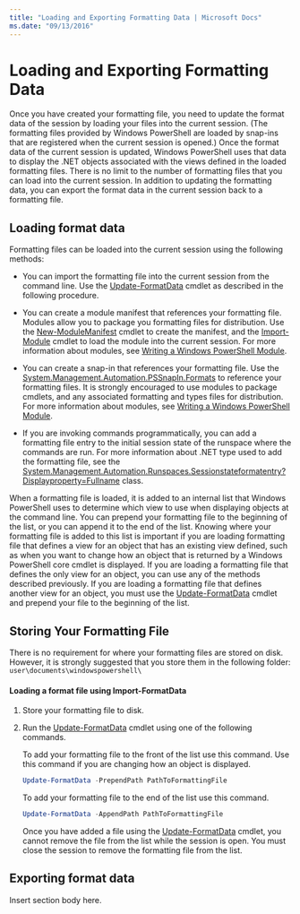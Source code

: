 ```yaml
---
title: "Loading and Exporting Formatting Data | Microsoft Docs"
ms.date: "09/13/2016"
---
```

# Loading and Exporting Formatting Data

Once you have created your formatting file, you need to update the format data of the session by loading your files into the current session. (The formatting files provided by Windows PowerShell are loaded by snap-ins that are registered when the current session is opened.) Once the format data of the current session is updated, Windows PowerShell uses that data to display the .NET objects associated with the views defined in the loaded formatting files. There is no limit to the number of formatting files that you can load into the current session. In addition to updating the formatting data, you can export the format data in the current session back to a formatting file.

## Loading format data

Formatting files can be loaded into the current session using the following methods:

- You can import the formatting file into the current session from the command line. Use the [Update-FormatData](/powershell/module/Microsoft.PowerShell.Utility/Update-FormatData) cmdlet as described in the following procedure.

- You can create a module manifest that references your formatting file. Modules allow you to package you formatting files for distribution. Use the [New-ModuleManifest](/powershell/module/Microsoft.PowerShell.Core/New-ModuleManifest) cmdlet to create the manifest, and the [Import-Module](/powershell/module/Microsoft.PowerShell.Core/Import-Module) cmdlet to load the module into the current session. For more information about modules, see [Writing a Windows PowerShell Module](../module/writing-a-windows-powershell-module.md).

- You can create a snap-in that references your formatting file. Use the [System.Management.Automation.PSSnapIn.Formats](/dotnet/api/System.Management.Automation.PSSnapIn.Formats) to reference your formatting files. It is strongly encouraged to use modules to package cmdlets, and any associated formatting and types files for distribution. For more information about modules, see [Writing a Windows PowerShell Module](../module/writing-a-windows-powershell-module.md).

- If you are invoking commands programmatically, you can add a formatting file entry to the initial session state of the runspace where the commands are run. For more information about .NET type used to add the formatting file, see the [System.Management.Automation.Runspaces.Sessionstateformatentry?Displayproperty=Fullname](/dotnet/api/System.Management.Automation.Runspaces.SessionStateFormatEntry) class.

When a formatting file is loaded, it is added to an internal list that Windows PowerShell uses to determine which view to use when displaying objects at the command line. You can prepend your formatting file to the beginning of the list, or you can append it to the end of the list. Knowing where your formatting file is added to this list is important if you are loading formatting file that defines a view for an object that has an existing view defined, such as when you want to change how an object that is returned by a Windows PowerShell core cmdlet is displayed. If you are loading a formatting file that defines the only view for an object, you can use any of the methods described previously.  If you are loading a formatting file that defines another view for an object, you must use the [Update-FormatData](/powershell/module/Microsoft.PowerShell.Utility/Update-FormatData) cmdlet and prepend your file to the beginning of the list.

## Storing Your Formatting File

There is no requirement for where your formatting files are stored on disk. However, it is strongly suggested that you store them in the following folder: `user\documents\windowspowershell\`

#### Loading a format file using Import-FormatData

1. Store your formatting file to disk.

2. Run the [Update-FormatData](/powershell/module/Microsoft.PowerShell.Utility/Update-FormatData) cmdlet using one of the following commands.

   To add your formatting file to the front of the list use this command. Use this command if you are changing how an object is displayed.

   ```powershell
   Update-FormatData -PrependPath PathToFormattingFile
   ```

   To add your formatting file to the end of the list use this command.

   ```powershell
   Update-FormatData -AppendPath PathToFormattingFile
   ```

   Once you have added a file using the [Update-FormatData](/powershell/module/Microsoft.PowerShell.Utility/Update-FormatData) cmdlet, you cannot remove the file from the list while the session is open. You must close the session to remove the formatting file from the list.

## Exporting format data

Insert section body here.
